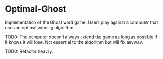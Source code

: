 Optimal-Ghost
=============

Implementation of the Ghost word game. Users play against a computer that uses an optimal winning algorithm.

TODO: The computer doesn't always extend the game as long as possible if it knows it will lose. Not essential to the algorithm but will fix anyway.

TODO: Refactor heavily.